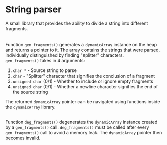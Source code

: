 # String parser
A small library that provides the ability to divide a string into different fragments.<br/><br/><br/>
Function `gen_fragments()` generates a `dynamicArray` instance on the heap and
returns a pointer to it. The array contains the strings that were parsed,
individually distinguished by finding "splitter" characters.<br/>
`gen_fragments()` takes in 4 arguments:<br/>
1. `char *` - Source string to parse
2. `char` - "Splitter" character that signifies the conclusion of a fragment
3. `unsigned char` (0/1) - Whether to include or ignore empty fragments
4. `unsigned char` (0/1) - Whether a newline character signifies the end of the
source string

The returned `dynamicArray` pointer can be navigated using functions inside the
`dynamicArray` library.<br/><br/>

Function `deg_fragments()` degenerates the `dynamicArray` instance created by a
`gen_fragments()` call. `deg_fragments()` must be called after every
`gen_fragments()` call to avoid a memory leak. The `dynamicArray` pointer
then becomes invalid.
